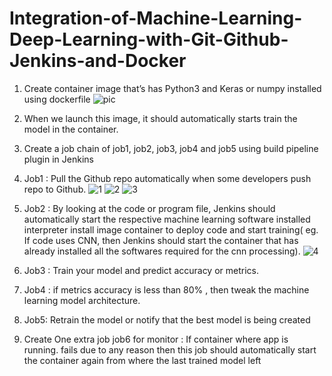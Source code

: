 # Integration-of-Machine-Learning-Deep-Learning-with-Git-Github-Jenkins-and-Docker

1. Create container image that’s has Python3 and Keras or numpy  installed  using dockerfile
![pic](https://user-images.githubusercontent.com/64469502/85156257-70b53e80-b277-11ea-8199-1d8e8cfc56a8.jpg)

2. When we launch this image, it should automatically starts train the model in the container.

3. Create a job chain of job1, job2, job3, job4 and job5 using build pipeline plugin in Jenkins

4.  Job1 : Pull  the Github repo automatically when some developers push repo to Github.
   ![1](https://user-images.githubusercontent.com/64469502/85112979-2a8abb80-b234-11ea-9884-9c08fe751991.png)
   ![2](https://user-images.githubusercontent.com/64469502/85113161-79d0ec00-b234-11ea-9fbf-10e670490cbb.png)
   ![3](https://user-images.githubusercontent.com/64469502/85156010-1a480000-b277-11ea-888e-cb04d3d1ab81.png)
   

5.  Job2 : By looking at the code or program file, Jenkins should automatically start the respective machine learning software installed interpreter install image container to deploy code  and start training( eg. If code uses CNN, then Jenkins should start the container that has already installed all the softwares required for the cnn processing).
![4](https://user-images.githubusercontent.com/64469502/85156769-297b7d80-b278-11ea-8a50-b89ce7c6654e.png)

6. Job3 : Train your model and predict accuracy or metrics.

7. Job4 : if metrics accuracy is less than 80%  , then tweak the machine learning model architecture.

8. Job5: Retrain the model or notify that the best model is being created

9. Create One extra job job6 for monitor : If container where app is running. fails due to any reason then this job should automatically start the container again from where the last trained model left
